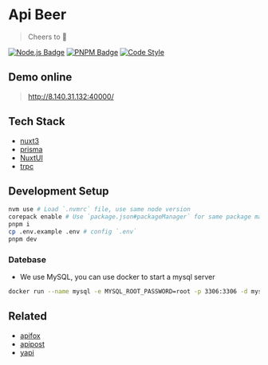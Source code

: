 # Api Beer

> Cheers to 🍺

[![Node.js Badge](https://img.shields.io/badge/Node.js-v18-black)](https://nodejs.org/)
[![PNPM Badge](https://img.shields.io/badge/package_manager-pnpm-black)](https://pnpm.io/)
[![Code Style](https://antfu.me/badge-code-style.svg)](https://github.com/antfu/eslint-config)

## Demo online

> <http://8.140.31.132:40000/>

## Tech Stack

- [nuxt3](https://nuxt.com/)
- [prisma](https://prisma.io/)
- [NuxtUI](https://ui.nuxt.com/)
- [trpc](https://trpc.io/)

## Development Setup

```bash
nvm use # Load `.nvmrc` file, use same node version
corepack enable # Use `package.json#packageManager` for same package manager, refs: https://nodejs.org/api/corepack.html
pnpm i
cp .env.example .env # config `.env`
pnpm dev
```

### Datebase

- We use MySQL, you can use docker to start a mysql server

```bash
docker run --name mysql -e MYSQL_ROOT_PASSWORD=root -p 3306:3306 -d mysql:8
```

## Related

- [apifox](https://apifox.com/)
- [apipost](https://www.apipost.cn/)
- [yapi](https://github.com/YMFE/yapi)
